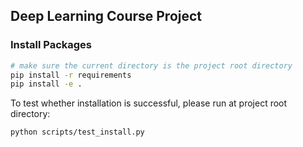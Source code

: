 ## Deep Learning Course Project
### Install Packages
```bash
# make sure the current directory is the project root directory
pip install -r requirements
pip install -e .
```
To test whether installation is successful, please run at project root directory:
```bash
python scripts/test_install.py
```

